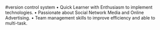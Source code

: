 #version control system
•	Quick Learner with Enthusiasm to implement technologies. 
•	Passionate about Social Network Media and Online Advertising.
•	Team management skills to improve efficiency and able to multi-task.

